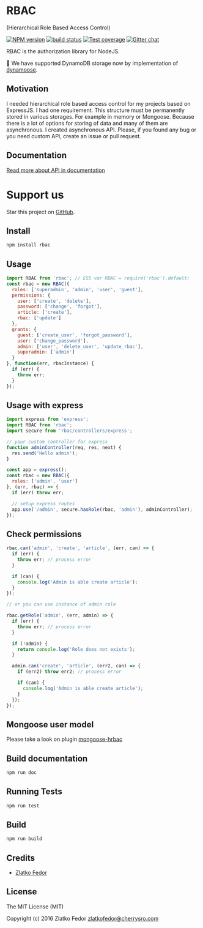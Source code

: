 # RBAC
(Hierarchical Role Based Access Control)

[![NPM version][npm-image]][npm-url]
[![build status][travis-image]][travis-url]
[![Test coverage][coveralls-image]][coveralls-url]
[![Gitter chat](https://badges.gitter.im/CherryProjects/rbac.png)](https://gitter.im/seeden/rbac)

[npm-image]: https://img.shields.io/npm/v/rbac.svg?style=flat-square
[npm-url]: https://www.npmjs.com/rbac
[travis-image]: https://img.shields.io/travis/CherryProjects/rbac/master.svg?style=flat-square
[travis-url]: https://travis-ci.org/CherryProjects/rbac
[coveralls-image]: https://img.shields.io/coveralls/CherryProjects/rbac/master.svg?style=flat-square
[coveralls-url]: https://coveralls.io/r/CherryProjects/rbac?branch=master
[github-url]: https://github.com/CherryProjects/rbac

RBAC is the authorization library for NodeJS.

:tada: We have supported DynamoDB storage now by implementation of [dynamoose](https://github.com/automategreen/dynamoose).

## Motivation

I needed hierarchical role based access control for my projects based on ExpressJS.
I had one requirement. This structure must be permanently stored in various storages.
For example in memory or Mongoose.
Because there is a lot of options for storing of data and many of them are asynchronous.
I created asynchronous API.
Please, if you found any bug or you need custom API, create an issue or pull request.

## Documentation

[Read more about API in documentation](http://cherryprojects.github.io/rbac/RBAC.html)

# Support us

Star this project on [GitHub][github-url].

## Install

```sh
npm install rbac
```

## Usage

```js
import RBAC from 'rbac'; // ES5 var RBAC = require('rbac').default;
const rbac = new RBAC({
  roles: ['superadmin', 'admin', 'user', 'guest'],
  permissions: {
    user: ['create', 'delete'],
    password: ['change', 'forgot'],
    article: ['create'],
    rbac: ['update']
  },
  grants: {
    guest: ['create_user', 'forgot_password'],
    user: ['change_password'],
    admin: ['user', 'delete_user', 'update_rbac'],
    superadmin: ['admin']
  }
}, function(err, rbacInstance) {
  if (err) {
    throw err;
  }
});
```

## Usage with express

```js
import express from 'express';
import RBAC from 'rbac';
import secure from 'rbac/controllers/express';

// your custom controller for express
function adminController(req, res, next) {
  res.send('Hello admin');
}

const app = express();
const rbac = new RBAC({
  roles: ['admin', 'user']  
}, (err, rbac) => {
  if (err) throw err;

  // setup express routes
  app.use('/admin', secure.hasRole(rbac, 'admin'), adminController);
});
```    

## Check permissions

```js
rbac.can('admin', 'create', 'article', (err, can) => {
  if (err) {
    throw err; // process error
  }

  if (can) {
    console.log('Admin is able create article');
  }
});

// or you can use instance of admin role

rbac.getRole('admin', (err, admin) => {
  if (err) {
    throw err; // process error
  }

  if (!admin) {
    return console.log('Role does not exists');
  }

  admin.can('create', 'article', (err2, can) => {
    if (err2) throw err2; // process error

    if (can) {
      console.log('Admin is able create article');    
    }
  });
});
```

## Mongoose user model

Please take a look on plugin [mongoose-hrbac](http://github.com/seeden/mongoose-hrbac)

## Build documentation

```sh
npm run doc
```  

## Running Tests

```sh
npm run test
```

## Build

```sh
npm run build
```

## Credits

  - [Zlatko Fedor](http://github.com/seeden)

## License

The MIT License (MIT)

Copyright (c) 2016 Zlatko Fedor zlatkofedor@cherrysro.com

